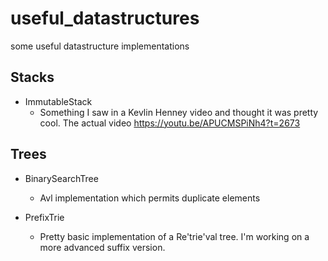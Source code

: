 # useful_datastructures
some useful datastructure implementations

##  Stacks
- ImmutableStack
  - Something I saw in a Kevlin Henney video and thought it was pretty cool. The actual video https://youtu.be/APUCMSPiNh4?t=2673

## Trees
- BinarySearchTree
  - Avl implementation which permits duplicate elements
 
- PrefixTrie
  - Pretty basic implementation of a Re'trie'val tree. I'm working on a more advanced suffix version.
